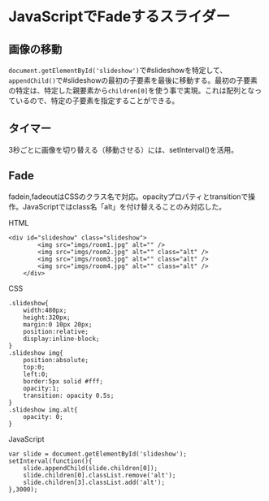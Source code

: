 # JavaScriptでFadeするスライダー

## 画像の移動
`document.getElementById('slideshow')`で#slideshowを特定して、`appendChild()`で#slideshowの最初の子要素を最後に移動する。最初の子要素の特定は、特定した親要素から`children[0]`を使う事で実現。これは配列となっているので、特定の子要素を指定することができる。

## タイマー
3秒ごとに画像を切り替える（移動させる）には、setInterval()を活用。

## Fade
fadein,fadeoutはCSSのクラス名で対応。opacityプロパティとtransitionで操作。JavaScriptではclass名「alt」を付け替えることのみ対応した。

HTML
```
<div id="slideshow" class="slideshow">
		<img src="imgs/room1.jpg" alt="" />
		<img src="imgs/room2.jpg" alt="" class="alt" />
		<img src="imgs/room3.jpg" alt="" class="alt" />
		<img src="imgs/room4.jpg" alt="" class="alt" />
	</div>
```

CSS
```
.slideshow{
	width:480px;
	height:320px;
	margin:0 10px 20px;
	position:relative;
	display:inline-block;
}
.slideshow img{
	position:absolute;
	top:0;
	left:0;
	border:5px solid #fff;
	opacity:1;
	transition: opacity 0.5s;
}
.slideshow img.alt{
	opacity: 0;
}
```

JavaScript
```
var slide = document.getElementById('slideshow');
setInterval(function(){
	slide.appendChild(slide.children[0]);
	slide.children[0].classList.remove('alt');
	slide.children[3].classList.add('alt');	
},3000);
```